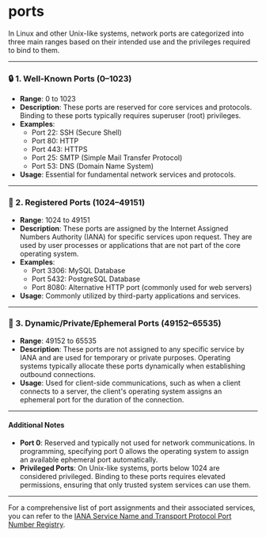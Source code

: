# ports

In Linux and other Unix-like systems, network ports are categorized into three main ranges based on their intended use and the privileges required to bind to them.

***

### 🔒 1. Well-Known Ports (0–1023)

* **Range**: 0 to 1023
* **Description**: These ports are reserved for core services and protocols. Binding to these ports typically requires superuser (root) privileges.
* **Examples**:
  * Port 22: SSH (Secure Shell)
  * Port 80: HTTP
  * Port 443: HTTPS
  * Port 25: SMTP (Simple Mail Transfer Protocol)
  * Port 53: DNS (Domain Name System)
* **Usage**: Essential for fundamental network services and protocols.

***

### 📝 2. Registered Ports (1024–49151)

* **Range**: 1024 to 49151
* **Description**: These ports are assigned by the Internet Assigned Numbers Authority (IANA) for specific services upon request. They are used by user processes or applications that are not part of the core operating system.
* **Examples**:
  * Port 3306: MySQL Database
  * Port 5432: PostgreSQL Database
  * Port 8080: Alternative HTTP port (commonly used for web servers)
* **Usage**: Commonly utilized by third-party applications and services.

***

### 🔄 3. Dynamic/Private/Ephemeral Ports (49152–65535)

* **Range**: 49152 to 65535
* **Description**: These ports are not assigned to any specific service by IANA and are used for temporary or private purposes. Operating systems typically allocate these ports dynamically when establishing outbound connections.
* **Usage**: Used for client-side communications, such as when a client connects to a server, the client's operating system assigns an ephemeral port for the duration of the connection.

***

#### Additional Notes

* **Port 0**: Reserved and typically not used for network communications. In programming, specifying port 0 allows the operating system to assign an available ephemeral port automatically.
* **Privileged Ports**: On Unix-like systems, ports below 1024 are considered privileged. Binding to these ports requires elevated permissions, ensuring that only trusted system services can use them.

***

For a comprehensive list of port assignments and their associated services, you can refer to the [IANA Service Name and Transport Protocol Port Number Registry](https://www.iana.org/assignments/service-names-port-numbers).
